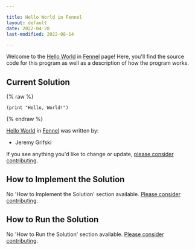```yaml
---

title: Hello World in Fennel
layout: default
date: 2022-04-28
last-modified: 2022-08-14

---
```


Welcome to the [Hello World](https://sampleprograms.io/projects/hello-world) in [Fennel](https://sampleprograms.io/languages/fennel) page! Here, you'll find the source code for this program as well as a description of how the program works.

## Current Solution

{% raw %}

```fennel
(print "Hello, World!")
```

{% endraw %}

[Hello World](https://sampleprograms.io/projects/hello-world) in [Fennel](https://sampleprograms.io/languages/fennel) was written by:

- Jeremy Grifski

If you see anything you'd like to change or update, [please consider contributing](https://github.com/TheRenegadeCoder/sample-programs).

## How to Implement the Solution

No 'How to Implement the Solution' section available. [Please consider contributing](https://github.com/TheRenegadeCoder/sample-programs-website).

## How to Run the Solution

No 'How to Run the Solution' section available. [Please consider contributing](https://github.com/TheRenegadeCoder/sample-programs-website).